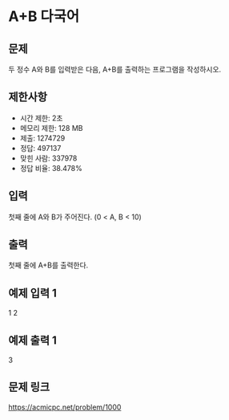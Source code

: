 # A+B 다국어

## 문제
두 정수 A와 B를 입력받은 다음, A+B를 출력하는 프로그램을 작성하시오.

## 제한사항
- 시간 제한: 2초
- 메모리 제한: 128 MB
- 제출: 1274729
- 정답: 497137
- 맞힌 사람: 337978
- 정답 비율: 38.478%

## 입력
첫째 줄에 A와 B가 주어진다. (0 < A, B < 10)

## 출력
첫째 줄에 A+B를 출력한다.

## 예제 입력 1
1 2

## 예제 출력 1
3

## 문제 링크
https://acmicpc.net/problem/1000
